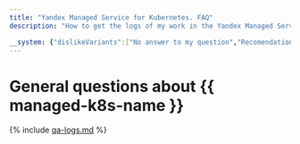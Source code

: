 ```yaml
---
title: "Yandex Managed Service for Kubernetes. FAQ"
description: "How to get the logs of my work in the Yandex Managed Service for Kubernetes? Answers to this and other questions in this article."

__system: {"dislikeVariants":["No answer to my question","Recomendations didn't help","The content doesn't match title","Other"]}
---
```



# General questions about {{ managed-k8s-name }}

{% include [qa-logs.md](../../_includes/qa-logs.md) %}